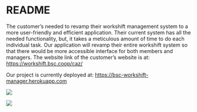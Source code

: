 # README

The customer’s needed to revamp their workshift management system to a more user-friendly and efficient application. Their current system has all the needed functionality, but, it takes a meticulous amount of time to do each individual task. Our application will  revamp their entire workshift system so that there would be more accessible interface for both members and managers. The website link of the customer’s website is at:
https://workshift.bsc.coop/caz/

Our project is currently deployed at:
https://bsc-workshift-manager.herokuapp.com

<a href="https://codeclimate.com/github/Celia0/bsc-workshift-manager/maintainability"><img src="https://api.codeclimate.com/v1/badges/98f4fd2b4774b4306c1f/maintainability" /></a>

<a href="https://codeclimate.com/github/Celia0/bsc-workshift-manager/test_coverage"><img src="https://api.codeclimate.com/v1/badges/98f4fd2b4774b4306c1f/test_coverage" /></a>


<a href="https://travis-ci.org/Celia0/bsc-workshift-manager.svg?branch=master">
